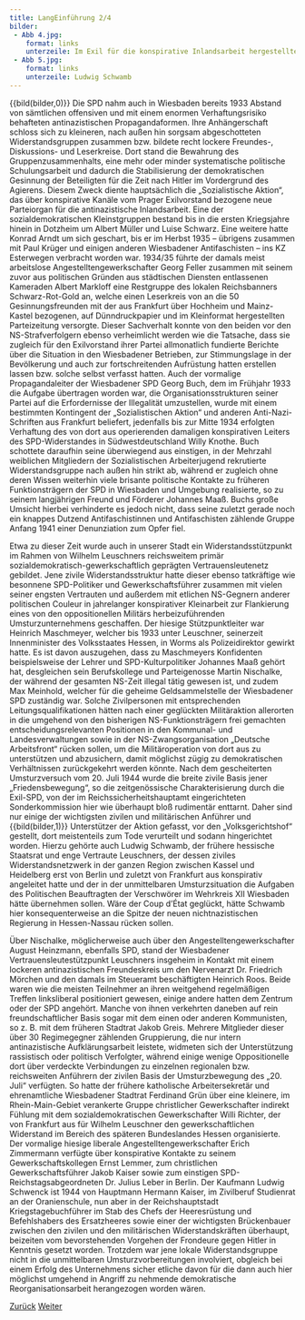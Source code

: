 ```yaml
---
title: LangEinführung 2/4
bilder:
 - Abb 4.jpg:
    format: links
    unterzeile: Im Exil für die konspirative Inlandsarbeit hergestelltes Parteiorgan der SPD 
 - Abb 5.jpg:
    format: links
    unterzeile: Ludwig Schwamb 
---
```


{{bild(bilder,0)}}
Die SPD nahm auch in Wiesbaden bereits 1933 Abstand von sämtlichen
offensiven und mit einem enormen Verhaftungsrisiko behafteten
antinazistischen Propagandaformen. Ihre Anhängerschaft schloss sich zu
kleineren, nach außen hin sorgsam abgeschotteten Widerstandsgruppen
zusammen bzw. bildete recht lockere Freundes-, Diskussions- und
Leserkreise. Dort stand die Bewahrung des Gruppenzusammenhalts, eine
mehr oder minder systematische politische Schulungsarbeit und dadurch
die Stabilisierung der demokratischen Gesinnung der Beteiligten für die
Zeit nach Hitler im Vordergrund des Agierens. Diesem Zweck diente
hauptsächlich die „Sozialistische Aktion“, das über konspirative Kanäle
vom Prager Exilvorstand bezogene neue Parteiorgan für die
antinazistische Inlandsarbeit. Eine der sozialdemokratischen
Kleinstgruppen bestand bis in die ersten Kriegsjahre hinein in Dotzheim
um Albert Müller und Luise Schwarz. Eine weitere hatte Konrad Arndt um
sich geschart, bis er im Herbst 1935 – übrigens zusammen mit Paul Krüger
und einigen anderen Wiesbadener Antifaschisten – ins KZ Esterwegen
verbracht worden war. 1934/35 führte der damals meist arbeitslose
Angestelltengewerkschafter Georg Feller zusammen mit seinem zuvor aus
politischen Gründen aus städtischen Diensten entlassenen Kameraden
Albert Markloff eine Restgruppe des lokalen Reichsbanners
Schwarz-Rot-Gold an, welche einen Leserkreis von an die 50
Gesinnungsfreunden mit der aus Frankfurt über Hochheim und Mainz-Kastel
bezogenen, auf Dünndruckpapier und im Kleinformat hergestellten
Parteizeitung versorgte. Dieser Sachverhalt konnte von den beiden vor
den NS-Strafverfolgern ebenso verheimlicht werden wie die Tatsache, dass
sie zugleich für den Exilvorstand ihrer Partei allmonatlich fundierte
Berichte über die Situation in den Wiesbadener Betrieben, zur
Stimmungslage in der Bevölkerung und auch zur fortschreitenden
Aufrüstung hatten erstellen lassen bzw. solche selbst verfasst hatten.
Auch der vormalige Propagandaleiter der Wiesbadener SPD Georg Buch, dem
im Frühjahr 1933 die Aufgabe übertragen worden war, die
Organisationsstrukturen seiner Partei auf die Erfordernisse der
Illegalität umzustellen, wurde mit einem bestimmten Kontingent der
„Sozialistischen Aktion“ und anderen Anti-Nazi-Schriften aus Frankfurt
beliefert, jedenfalls bis zur Mitte 1934 erfolgten Verhaftung des von
dort aus operierenden damaligen konspirativen Leiters des
SPD-Widerstandes in Südwestdeutschland Willy Knothe. Buch schottete
daraufhin seine überwiegend aus einstigen, in der Mehrzahl weiblichen
Mitgliedern der Sozialistischen Arbeiterjugend rekrutierte
Widerstandsgruppe nach außen hin strikt ab, während er zugleich ohne
deren Wissen weiterhin viele brisante politische Kontakte zu früheren
Funktionsträgern der SPD in Wiesbaden und Umgebung realisierte, so zu
seinem langjährigen Freund und Förderer Johannes Maaß. Buchs große
Umsicht hierbei verhinderte es jedoch nicht, dass seine zuletzt gerade
noch ein knappes Dutzend Antifaschistinnen und Antifaschisten zählende
Gruppe Anfang 1941 einer Denunziation zum Opfer fiel.

Etwa zu dieser Zeit wurde auch in unserer Stadt ein
Widerstandsstützpunkt im Rahmen von Wilhelm Leuschners reichsweitem
primär sozialdemokratisch-gewerkschaftlich geprägten Vertrauensleutenetz
gebildet. Jene zivile Widerstandsstruktur hatte dieser ebenso
tatkräftige wie besonnene SPD-Politiker und Gewerkschaftsführer zusammen
mit vielen seiner engsten Vertrauten und außerdem mit etlichen
NS-Gegnern anderer politischen Couleur in jahrelanger konspirativer
Kleinarbeit zur Flankierung eines von den oppositionellen Militärs
herbeizuführenden Umsturzunternehmens geschaffen. Der hiesige
Stützpunktleiter war Heinrich Maschmeyer, welcher bis 1933 unter
Leuschner, seinerzeit Innenminister des Volksstaates Hessen, in Worms
als Polizeidirektor gewirkt hatte. Es ist davon auszugehen, dass zu
Maschmeyers Konfidenten beispielsweise der Lehrer und
SPD-Kulturpolitiker Johannes Maaß gehört hat, desgleichen sein
Berufskollege und Parteigenosse Martin Nischalke, der während der
gesamten NS-Zeit illegal tätig gewesen ist, und zudem Max Meinhold,
welcher für die geheime Geldsammelstelle der Wiesbadener SPD zuständig
war. Solche Zivilpersonen mit entsprechenden Leitungsqualifikationen
hätten nach einer geglückten Militäraktion allerorten in die umgehend
von den bisherigen NS-Funktionsträgern frei gemachten
entscheidungsrelevanten Positionen in den Kommunal- und
Landesverwaltungen sowie in der NS-Zwangsorganisation „Deutsche
Arbeitsfront“ rücken sollen, um die Militäroperation von dort aus zu
unterstützen und abzusichern, damit möglichst zügig zu demokratischen
Verhältnissen zurückgekehrt werden könnte. Nach dem gescheiterten
Umsturzversuch vom 20. Juli 1944 wurde die breite zivile Basis jener
„Friedensbewegung“, so die zeitgenössische Charakterisierung durch die
Exil-SPD, von der im Reichssicherheitshauptamt eingerichteten
Sonderkommission hier wie überhaupt bloß rudimentär enttarnt. Daher sind
nur einige der wichtigsten zivilen und militärischen Anführer und
{{bild(bilder,1)}} Unterstützer der Aktion gefasst, vor den „Volksgerichtshof“ gestellt,
dort meistenteils zum Tode verurteilt und sodann hingerichtet worden.
Hierzu gehörte auch Ludwig Schwamb, der frühere hessische Staatsrat und
enge Vertraute Leuschners, der dessen ziviles Widerstandsnetzwerk in der
ganzen Region zwischen Kassel und Heidelberg erst von Berlin und zuletzt
von Frankfurt aus konspirativ angeleitet hatte und der in der
unmittelbaren Umsturzsituation die Aufgaben des Politischen Beauftragten
der Verschwörer im Wehrkreis XII Wiesbaden hätte übernehmen sollen. Wäre
der Coup d’État geglückt, hätte Schwamb hier konsequenterweise an die
Spitze der neuen nichtnazistischen Regierung in Hessen-Nassau rücken
sollen.

Über Nischalke, möglicherweise auch über den Angestelltengewerkschafter
August Heinzmann, ebenfalls SPD, stand der Wiesbadener
Vertrauensleutestützpunkt Leuschners insgeheim in Kontakt mit einem
lockeren antinazistischen Freundeskreis um den Nervenarzt Dr. Friedrich
Mörchen und den damals im Steueramt beschäftigten Heinrich Roos. Beide
waren wie die meisten Teilnehmer an ihren weitgehend regelmäßigen
Treffen linksliberal positioniert gewesen, einige andere hatten dem
Zentrum oder der SPD angehört. Manche von ihnen verkehrten daneben auf
rein freundschaftlicher Basis sogar mit dem einen oder anderen
Kommunisten, so z. B. mit dem früheren Stadtrat Jakob Greis. Mehrere
Mitglieder dieser über 30 Regimegegner zählenden Gruppierung, die nur
intern antinazistische Aufklärungsarbeit leistete, widmeten sich der
Unterstützung rassistisch oder politisch Verfolgter, während einige
wenige Oppositionelle dort über verdeckte Verbindungen zu einzelnen
regionalen bzw. reichsweiten Anführern der zivilen Basis der
Umsturzbewegung des „20. Juli“ verfügten. So hatte der frühere
katholische Arbeitersekretär und ehrenamtliche Wiesbadener Stadtrat
Ferdinand Grün über eine kleinere, im Rhein-Main-Gebiet verankerte
Gruppe christlicher Gewerkschafter indirekt Fühlung mit dem
sozialdemokratischen Gewerkschafter Willi Richter, der von Frankfurt aus
für Wilhelm Leuschner den gewerkschaftlichen Widerstand im Bereich des
späteren Bundeslandes Hessen organisierte. Der vormalige hiesige
liberale Angestelltengewerkschafter Erich Zimmermann verfügte über
konspirative Kontakte zu seinem Gewerkschaftskollegen Ernst Lemmer, zum
christlichen Gewerkschaftsführer Jakob Kaiser sowie zum einstigen
SPD-Reichstagsabgeordneten Dr. Julius Leber in Berlin. Der Kaufmann
Ludwig Schwenck ist 1944 von Hauptmann Hermann Kaiser, im Zivilberuf
Studienrat an der Oranienschule, nun aber in der Reichshauptstadt
Kriegstagebuchführer im Stab des Chefs der Heeresrüstung und
Befehlshabers des Ersatzheeres sowie einer der wichtigsten Brückenbauer
zwischen den zivilen und den militärischen Widerstandskräften überhaupt,
beizeiten vom bevorstehenden Vorgehen der Frondeure gegen Hitler in
Kenntnis gesetzt worden. Trotzdem war jene lokale Widerstandsgruppe
nicht in die unmittelbaren Umsturzvorbereitungen involviert, obgleich
bei einem Erfolg des Unternehmens sicher etliche davon für die dann auch
hier möglichst umgehend in Angriff zu nehmende demokratische
Reorganisationsarbeit herangezogen worden wären.

[Zurück](lang.md)
[Weiter](lang-teil3.md)